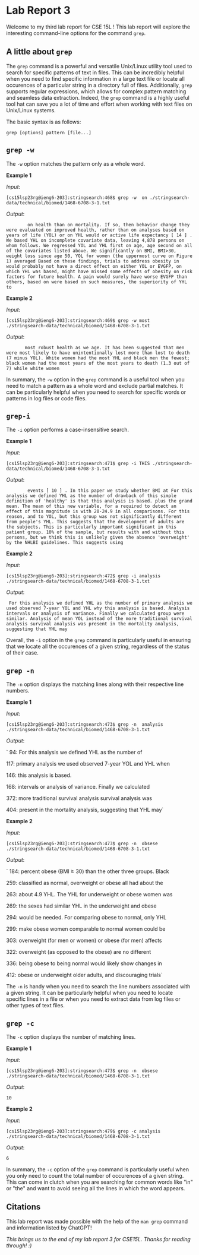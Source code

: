 Lab Report 3
============
Welcome to my third lab report for CSE 15L ! This lab report will explore the interesting command-line options for the command `grep`.


A little about `grep`
---------------------

The `grep` command is a powerful and versatile Unix/Linux utility tool used to search for specific patterns of text in files. This can be incredibly helpful when you need to find specific information in a large text file or locate all occurences of a particular string in a directory full of files. Additionally, `grep` supports regular expressions, which allows for complex pattern matching and seamless data extraction. Indeed, the `grep` command is a highly useful tool hat can save you a lot of time and effort when working with text files on Unix/Linux systems.

The basic syntax is as follows:

`grep [options] pattern [file...]`


`grep -w`
---------

The `-w` option matches the pattern only as a whole word. 

**Example 1**

*Input*:

`[cs15lsp23rg@ieng6-203]:stringsearch:468$ grep -w  on ./stringsearch-data/technical/biomed/1468-6708-3-1.txt`

*Output*:

`        on health than on mortality. If so, then behavior change
        they were evaluated on improved health, rather than on
        analyses based on years of life (YOL) or on YHL would
          or active life expectancy [ 14 ] . We based YHL on
          incomplete covariate data, leaving 4,878 persons on whom
          follows. We regressed YOL and YHL first on age, age
          second on all of the covariates listed above. We
        significantly on BMI, BMI>30, weight loss since age 50,
        YOL for women (the uppermost curve on Figure 1) averaged
          Based on these findings, trials to address obesity in
          would probably not have a direct effect on either YOL or
          EVGFP, on which YHL was based, might have missed some
          effects of obesity on risk factors for future health. A
          pain would surely have worse EVGFP than others, based on
          were based on such measures, the superiority of YHL to`
          
**Example 2**

*Input*:

`[cs15lsp23rg@ieng6-203]:stringsearch:469$ grep -w most  ./stringsearch-data/technical/biomed/1468-6708-3-1.txt`

*Output*:

`        most robust health as we age. It has been suggested that
        men were most likely to have unintentionally lost more than
        lost to death (7 minus YOL). White women had the most YHL
        and black men the fewest; black women had the most years of
        the most years to death (1.3 out of 7) while white women `

In summary, the `-w` option in the `grep` command is a useful tool when you need to match a pattern as a whole word and exclude partial matches. It can be particularly helpful when you need to search for specific words or patterns in log files or code files.

`grep-i`
--------

The `-i` option performs a case-insensitive search.

**Example 1**

*Input*:

`[cs15lsp23rg@ieng6-203]:stringsearch:471$ grep -i THIS ./stringsearch-data/technical/biomed/1468-6708-3-1.txt`

*Output*:

`        events [ 10 ] . In this paper we study whether BMI at
          For this analysis we defined YHL as the number of
          drawback of this simple definition of 'healthy' is that
          this analysis is based.
          plus the grand mean. The mean of this new variable, for a
          required to detect an effect of this magnitude is
        with 20-24.9 in all comparisons. For this reason, and to
        YOL, but this group was not significantly different from
          people's YHL. This suggests that the development of
          adults are the subjects. This is particularly important
          significant in this patient group.
          10% of the sample, but results with and without this
          persons, but we think this is unlikely given the absence
        'overweight' by the NHLBI guidelines. This suggests using`

**Example 2**

*Input*:

`[cs15lsp23rg@ieng6-203]:stringsearch:472$ grep -i analysis ./stringsearch-data/technical/biomed/1468-6708-3-1.txt`

*Output*:

`
          For this analysis we defined YHL as the number of
          primary analysis we used observed 7-year YOL and YHL why
          this analysis is based.
          Analysis
          intervals or analysis of variance. Finally we calculated
          group were similar. Analysis of mean YOL instead of the
          more traditional survival analysis survival analysis was
        present in the mortality analysis, suggesting that YHL may`
        
Overall, the `-i` option in the `grep` command is particularly useful in ensuring that we locate all the occurences of a given string, regardless of the status of their case. 

`grep -n`
---------

The `-n` option displays the matching lines along with their respective line numbers.

**Example 1**

*Input*:

`[cs15lsp23rg@ieng6-203]:stringsearch:473$ grep -n  analysis ./stringsearch-data/technical/biomed/1468-6708-3-1.txt`

*Output*:

`
94:          For this analysis we defined YHL as the number of

117:          primary analysis we used observed 7-year YOL and YHL when

146:          this analysis is based.

168:          intervals or analysis of variance. Finally we calculated

372:          more traditional survival analysis survival analysis was

404:        present in the mortality analysis, suggesting that YHL may`


**Example 2**

*Input*:

`[cs15lsp23rg@ieng6-203]:stringsearch:473$ grep -n  obsese ./stringsearch-data/technical/biomed/1468-6708-3-1.txt`

*Output*:

`
184:        percent obese (BMI ≥ 30) than the other three groups. Black

259:        classified as normal, overweight or obese all had about the

263:        about 4.9 YHL. The YHL for underweight or obese women was

269:        the sexes had similar YHL in the underweight and obese

294:        would be needed. For comparing obese to normal, only YHL

299:        make obese women comparable to normal women could be

303:        overweight (for men or women) or obese (for men) affects

322:          overweight (as opposed to the obese) are no different

336:          being obese to being normal would likely show changes in

412:        obese or underweight older adults, and discouraging trials`

The `-n` is handy when you need to search the line numbers associated with a given string. It can be particularly helpful when you need to locate specific lines in a file or when you need to extract data from log files or other types of text files.

`grep -c`
----------

The `-c` option displays the number of matching lines.

**Example 1**

*Input*:

`[cs15lsp23rg@ieng6-203]:stringsearch:473$ grep -n  obsese ./stringsearch-data/technical/biomed/1468-6708-3-1.txt`

*Output*:

`10`

**Example 2**

*Input*:

`[cs15lsp23rg@ieng6-203]:stringsearch:479$ grep -c analysis ./stringsearch-data/technical/biomed/1468-6708-3-1.txt`

*Output*:

`6`

In summary, the `-c` option of the `grep` command is particularly useful when you only need to count the total number of occurences of a given string. This can come in clutch when you are searching for common words like "in" or "the" and want to avoid seeing all the lines in which the word appears.


Citations
---------

This lab report was made possible with the help of the `man grep` command and information listed by ChatGPT!


*This brings us to the end of my lab report 3 for CSE15L. Thanks for reading through! :)*












